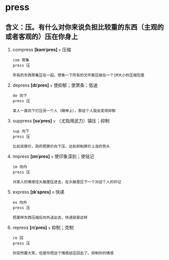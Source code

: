 # press

## 含义：压。有什么对你来说负担比较重的东西（主观的或者客观的）压在你身上

1. compress **[kəmˈpres]** `v` 压缩

   ```
   com 聚集
   press 压

   所有的东西聚集压在一起。想象一下所有的文件都压缩在一个1M大小的压缩包里
   ```

2. depress **[dɪˈpres]** `v` 使抑郁；使萧条；低迷

   ```
   de 向下
   press 压

   某人一直向下打压另一个人（精神上），那这个人就会变得抑郁
   ```

3. suppress **[səˈpres]** `v` （尤指用武力）镇压；抑制

   ```
   sup 向下
   press 压

   比如说房价，政府把房价向下压，达到抑制房价上涨的势头
   ```

4. impress **[ɪmˈpres]** `v` 使印象深刻；使铭记

   ```
   im 向内
   press 压

   对某人的情感往头脑里压进去，在头脑里压下一个对这个人的印记
   ```

5. express **[ɪkˈspres]** `n` 快递

   ```
   ex 向外
   press 压

   把某样东西压缩后向外送出去，快递就是这样
   ```

6. repress **[rɪˈpres]** `v` 抑制；克制

   ```
   re 回
   press 压

   你突然要大笑，但是你把这个情感给压回去了。抑制你的情感
   ```
